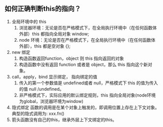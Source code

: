 ## 如何正确判断this的指向？

1. 全局环境中的 this
   1. 浏览器环境：无论是否在严格模式下，在全局执行环境中（在任何函数体外部）this 都指向全局对象 window;
   2. node 环境：无论是否在严格模式下，在全局执行环境中（在任何函数体外部），this 都是空对象 {};
2. new 绑定
   1. 构造函数返回function，object 则 this 指向返回的对象
   2. 构造函数中没有返回 function 或者是 object，那么 this 指向这个新对象。
3. call，apply，bind 显示绑定， 指向绑定的值
   1. 传入的第一个参数值是 undefined或者 null，严格模式下 this 的值为传入的值 null /undefined。
   2. 非严格模式下，实际应用的默认绑定规则，this 指向全局对象(node环境为global，浏览器环境为window)
4. 隐式绑定 函数的调用是在某个对象上触发的，即调用位置上存在上下文对象。典型的隐式调用为: xxx.fn()
5. 箭头函数没有自己的this，继承外层上下文绑定的this。